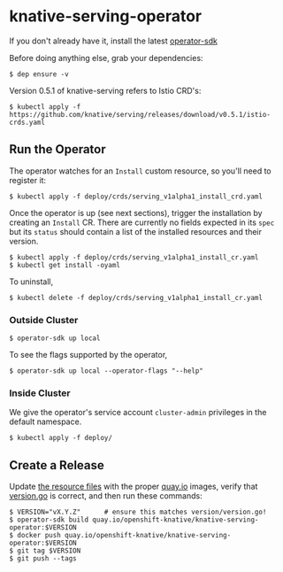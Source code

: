 # knative-serving-operator

If you don't already have it, install the latest
[operator-sdk](https://github.com/operator-framework/operator-sdk/)

Before doing anything else, grab your dependencies:

    $ dep ensure -v

Version 0.5.1 of knative-serving refers to Istio CRD's:

    $ kubectl apply -f https://github.com/knative/serving/releases/download/v0.5.1/istio-crds.yaml

## Run the Operator

The operator watches for an `Install` custom resource, so you'll need
to register it:

    $ kubectl apply -f deploy/crds/serving_v1alpha1_install_crd.yaml

Once the operator is up (see next sections), trigger the installation
by creating an `Install` CR. There are currently no fields expected in
its `spec` but its `status` should contain a list of the installed
resources and their version.

    $ kubectl apply -f deploy/crds/serving_v1alpha1_install_cr.yaml
    $ kubectl get install -oyaml

To uninstall,

    $ kubectl delete -f deploy/crds/serving_v1alpha1_install_cr.yaml
    
### Outside Cluster

    $ operator-sdk up local

To see the flags supported by the operator,

    $ operator-sdk up local --operator-flags "--help"

### Inside Cluster

We give the operator's service account `cluster-admin` privileges in
the default namespace.

    $ kubectl apply -f deploy/

## Create a Release

Update [the resource files](deploy/resources/) with the proper
[quay.io](https://quay.io/organization/openshift-knative) images,
verify that [version.go](version/version.go) is correct, and then run
these commands:

    $ VERSION="vX.Y.Z"      # ensure this matches version/version.go!
    $ operator-sdk build quay.io/openshift-knative/knative-serving-operator:$VERSION
    $ docker push quay.io/openshift-knative/knative-serving-operator:$VERSION
    $ git tag $VERSION
    $ git push --tags
